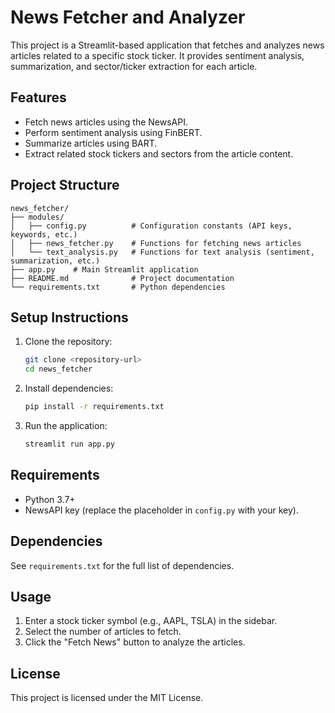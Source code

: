 # News Fetcher and Analyzer

This project is a Streamlit-based application that fetches and analyzes news articles related to a specific stock ticker. It provides sentiment analysis, summarization, and sector/ticker extraction for each article.

## Features
- Fetch news articles using the NewsAPI.
- Perform sentiment analysis using FinBERT.
- Summarize articles using BART.
- Extract related stock tickers and sectors from the article content.

## Project Structure
```
news_fetcher/
├── modules/
│   ├── config.py          # Configuration constants (API keys, keywords, etc.)
│   ├── news_fetcher.py    # Functions for fetching news articles
│   └── text_analysis.py   # Functions for text analysis (sentiment, summarization, etc.)
├── app.py    # Main Streamlit application
├── README.md              # Project documentation
└── requirements.txt       # Python dependencies
```

## Setup Instructions
1. Clone the repository:
   ```bash
   git clone <repository-url>
   cd news_fetcher
   ```

2. Install dependencies:
   ```bash
   pip install -r requirements.txt
   ```

3. Run the application:
   ```bash
   streamlit run app.py
   ```

## Requirements
- Python 3.7+
- NewsAPI key (replace the placeholder in `config.py` with your key).

## Dependencies
See `requirements.txt` for the full list of dependencies.

## Usage
1. Enter a stock ticker symbol (e.g., AAPL, TSLA) in the sidebar.
2. Select the number of articles to fetch.
3. Click the "Fetch News" button to analyze the articles.

## License
This project is licensed under the MIT License.